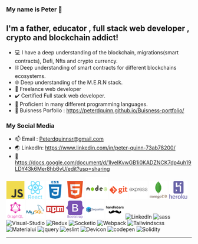 
### My name is Peter 👋

## I'm a father, educator , full stack web developer , crypto  and blockchain addict!
-  💻      I have a deep understanding of the blockchain, migrations(smart contracts), Defi, Nfts and crypto currency.
-  ⛓       Deep understanding of smart contracts for different blockchains ecosystems.
-  🌐      Deep understanding of the M.E.R.N stack.
-  📘      Freelance web developer
-  ✔️      Certified Full stack web developer.
-  📑      Proficient in many different programming languages.
-  💼      Buisness Porfolio : https://peterdquinn.github.io/Buisness-portfolio/
### My Social Media ###
-  📫    Email : Peterdquinnsr@gmail.com
-  🌏    LinkedIn:  https://www.linkedin.com/in/peter-quinn-73ab78200/  
-  💼    https://docs.google.com/document/d/1lveIKvwGB1i0KADZNCK7dp4uh19LDY43k6Mer8hb6vU/edit?usp=sharing


  












<img src="https://github.com/devicons/devicon/blob/master/icons/javascript/javascript-original.svg" alt="JavaScript" width="50" height="50"/> <img src="https://github.com/devicons/devicon/blob/master/icons/react/react-original-wordmark.svg" alt="React" width="50" height="50"/>
<img src="https://github.com/devicons/devicon/blob/master/icons/css3/css3-plain-wordmark.svg" alt="CSS" width="50" height="50"/>
<img src="https://github.com/devicons/devicon/blob/master/icons/html5/html5-original.svg" alt="javascript logo" width="50" height="50" />
<img src="https://github.com/devicons/devicon/blob/master/icons/nodejs/nodejs-original-wordmark.svg" alt="NodeJS" width="60" height="60"/>
<img src="https://github.com/devicons/devicon/blob/master/icons/git/git-plain-wordmark.svg" alt="javascript logo" width="50" height="50" />
<img src="https://github.com/devicons/devicon/blob/master/icons/express/express-original-wordmark.svg" alt="javascript logo" width="50" height="50" />
<img src="https://github.com/devicons/devicon/blob/master/icons/mongodb/mongodb-original-wordmark.svg" alt="MongoDB" width="50" height="50"/>
<img src="https://github.com/devicons/devicon/blob/master/icons/heroku/heroku-plain-wordmark.svg" alt="heroku logo" width="50" height="50" />
<img src="https://github.com/devicons/devicon/blob/master/icons/graphql/graphql-plain-wordmark.svg" alt="graphql logo" width="50" height="50" />
<img src="https://github.com/devicons/devicon/blob/master/icons/mysql/mysql-original-wordmark.svg" alt="mysql logo" width="50" height="50" />
<img src="https://github.com/devicons/devicon/blob/master/icons/npm/npm-original-wordmark.svg" alt="npm logo" width="50" height="50" />
<img src="https://github.com/devicons/devicon/blob/master/icons/bootstrap/bootstrap-plain-wordmark.svg" alt="bootstrap logo" width="50" height="50" />
<img src="https://github.com/devicons/devicon/blob/master/icons/sequelize/sequelize-original-wordmark.svg" alt="sequelize logo" width="50" height="50" />
<img src="https://github.com/devicons/devicon/blob/master/icons/handlebars/handlebars-original-wordmark.svg" alt="handlebars logo" width="50" height="50" />
<img src="https://cdn.jsdelivr.net/gh/devicons/devicon/icons/linkedin/linkedin-original.svg" alt=LinkedIn width="50" height="50"/>
<img src="https://cdn.jsdelivr.net/gh/devicons/devicon/icons/sass/sass-original.svg" alt=sass width="50" height="50"/>
<img src="https://cdn.jsdelivr.net/gh/devicons/devicon/icons/visualstudio/visualstudio-plain.svg" alt=Visual-Studio width="50" height="50" />
<img src="https://cdn.jsdelivr.net/gh/devicons/devicon/icons/redux/redux-original.svg" alt=Redux width="50" height="50" />
<img src="https://cdn.jsdelivr.net/gh/devicons/devicon/icons/socketio/socketio-original.svg" alt=Socketio width="50" height="50"/>
<img src="https://cdn.jsdelivr.net/gh/devicons/devicon/icons/webpack/webpack-plain.svg" alt=Webpack width="50" height="50" />
<img src="https://cdn.jsdelivr.net/gh/devicons/devicon/icons/tailwindcss/tailwindcss-plain.svg" alt=Tailwindscss width="50" height="50"/>
<img src="https://cdn.jsdelivr.net/gh/devicons/devicon/icons/materialui/materialui-plain.svg" alt=Materialui width="50" height="50" />
<img src="https://cdn.jsdelivr.net/gh/devicons/devicon/icons/jquery/jquery-original.svg" alt=jquery width="50" height="50" />
<img src="https://cdn.jsdelivr.net/gh/devicons/devicon/icons/eslint/eslint-original-wordmark.svg"  alt=eslint width="50" height="50" />
<img src="https://cdn.jsdelivr.net/gh/devicons/devicon/icons/devicon/devicon-original-wordmark.svg" alt=Devicon width="50" height="50" />
<img src="https://cdn.jsdelivr.net/gh/devicons/devicon/icons/codepen/codepen-plain.svg" alt=codepen width="50" height="50" />
<img src="https://cdn.jsdelivr.net/gh/devicons/devicon/icons/solidity/solidity-original.svg" alt=Solidity  width="50" height="50" />







          



---



